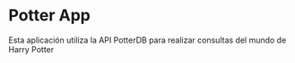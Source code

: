 # Potter App

Esta aplicación utiliza la API PotterDB para realizar consultas del mundo de Harry Potter
